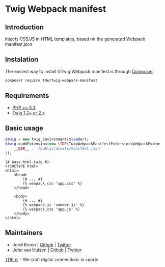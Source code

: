 Twig Webpack manifest
=========================

## Introduction

Injects CSS/JS in HTML templates, based on the generated Webpack manifest.json

## Instalation

The easiest way to install GTwig Webpack manifest is through [Composer](http://getcomposer.org).

```bash
composer require tde/twig-webpack-manifest
```

Requirements
------------
 - [PHP >= 5.3](http://php.net/releases/5_3_0.php)
 - [Twig 1.2+ or 2.x](https://twig.symfony.com)

Basic usage
-----------

```php
$twig = new Twig_Environment($loader);
$twig->addExtension(new \TDE\TwigWebpackManifestExtension\WebpackExtension(
    __DIR__ . '/public/assets/manifest.json'
));
```

```twig
{# base.html.twig #}
<!DOCTYPE html>
<html>
    <head>
        {# ... #}
        {% webpack_css 'app.css' %}
    </head>

    <body>
        {# ... #}
        {% webpack_js 'vendor.js' %}
        {% webpack_css 'app.js' %}
    </body>
</html>
```

Maintainers
-------
 - Jordi Kroon | [Github](https://github.com/jordikroon) | [Twitter](https://twitter.com/jordi12100)
 - John van Hulsen | [Github](https://github.com/johnvanhulsen) | [Twitter](https://twitter.com/johnvanhulsen)
 

[TDE.nl](https://tde.nl) - We craft digital connections in sports
